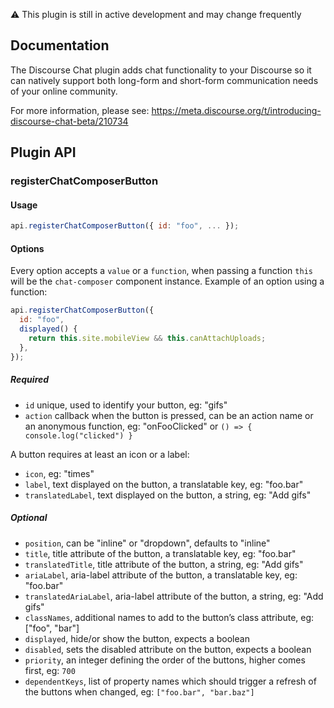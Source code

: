 
:warning: This plugin is still in active development and may change frequently

## Documentation

The Discourse Chat plugin adds chat functionality to your Discourse so it can natively support both long-form and short-form communication needs of your online community.

For more information, please see: https://meta.discourse.org/t/introducing-discourse-chat-beta/210734

## Plugin API

### registerChatComposerButton

#### Usage

```javascript
api.registerChatComposerButton({ id: "foo", ... });
```

#### Options

Every option accepts a `value` or a `function`, when passing a function `this` will be the `chat-composer` component instance. Example of an option using a function:

```javascript
api.registerChatComposerButton({
  id: "foo",
  displayed() {
    return this.site.mobileView && this.canAttachUploads;
  },
});
```

##### Required

- `id` unique, used to identify your button, eg: "gifs"
- `action` callback when the button is pressed, can be an action name or an anonymous function, eg: "onFooClicked" or `() => { console.log("clicked") }`

A button requires at least an icon or a label:

- `icon`, eg: "times"
- `label`, text displayed on the button, a translatable key, eg: "foo.bar"
- `translatedLabel`, text displayed on the button, a string, eg: "Add gifs"

##### Optional

- `position`, can be "inline" or "dropdown", defaults to "inline"
- `title`, title attribute of the button, a translatable key, eg: "foo.bar"
- `translatedTitle`, title attribute of the button, a string, eg: "Add gifs"
- `ariaLabel`, aria-label attribute of the button, a translatable key, eg: "foo.bar"
- `translatedAriaLabel`, aria-label attribute of the button, a string, eg: "Add gifs"
- `classNames`, additional names to add to the button’s class attribute, eg: ["foo", "bar"]
- `displayed`, hide/or show the button, expects a boolean
- `disabled`, sets the disabled attribute on the button, expects a boolean
- `priority`, an integer defining the order of the buttons, higher comes first, eg: `700`
- `dependentKeys`, list of property names which should trigger a refresh of the buttons when changed, eg: `["foo.bar", "bar.baz"]`
